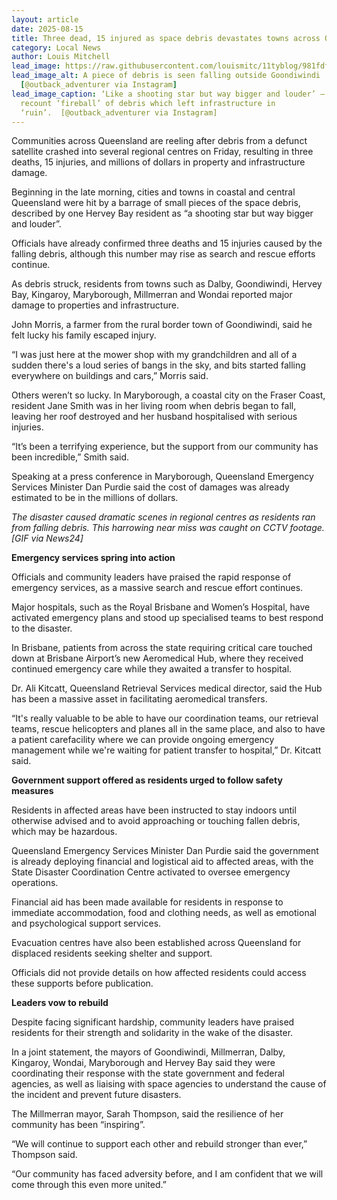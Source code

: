 ```yaml
---
layout: article
date: 2025-08-15
title: Three dead, 15 injured as space debris devastates towns across Queensland
category: Local News
author: Louis Mitchell
lead_image: https://raw.githubusercontent.com/louismitc/11tyblog/981fdfc90616b6a77ace6d661188023105731c5d/assets/media/fireball_of_debris.png
lead_image_alt: A piece of debris is seen falling outside Goondiwindi
  [@outback_adventurer via Instagram]
lead_image_caption: ‘Like a shooting star but way bigger and louder’ – residents
  recount ‘fireball’ of debris which left infrastructure in
  ‘ruin’.  [@outback_adventurer via Instagram]
---
```

Communities across Queensland are reeling after debris from a defunct satellite crashed into several regional centres on Friday, resulting in three deaths, 15 injuries, and millions of dollars in property and infrastructure damage.

Beginning in the late morning, cities and towns in coastal and central Queensland were hit by a barrage of small pieces of the space debris, described by one Hervey Bay resident as “a shooting star but way bigger and louder”.

Officials have already confirmed three deaths and 15 injuries caused by the falling debris, although this number may rise as search and rescue efforts continue.

As debris struck, residents from towns such as Dalby, Goondiwindi, Hervey Bay, Kingaroy, Maryborough, Millmerran and Wondai reported major damage to properties and infrastructure.

John Morris, a farmer from the rural border town of Goondiwindi, said he felt lucky his family escaped injury.

“I was just here at the mower shop with my grandchildren and all of a sudden there's a loud series of bangs in the sky, and bits started falling everywhere on buildings and cars,” Morris said.

Others weren’t so lucky. In Maryborough, a coastal city on the Fraser Coast, resident Jane Smith was in her living room when debris began to fall, leaving her roof destroyed and her husband hospitalised with serious injuries.

“It’s been a terrifying experience, but the support from our community has been incredible,” Smith said.

Speaking at a press conference in Maryborough, Queensland Emergency Services Minister Dan Purdie said the cost of damages was already estimated to be in the millions of dollars.

_The disaster caused dramatic scenes in regional centres as residents ran from falling debris. This harrowing near miss was caught on CCTV footage. \[GIF via News24\]_

**Emergency services spring into action**

Officials and community leaders have praised the rapid response of emergency services, as a massive search and rescue effort continues.

Major hospitals, such as the Royal Brisbane and Women’s Hospital, have activated emergency plans and stood up specialised teams to best respond to the disaster.

In Brisbane, patients from across the state requiring critical care touched down at Brisbane Airport’s new Aeromedical Hub, where they received continued emergency care while they awaited a transfer to hospital.

Dr. Ali Kitcatt, Queensland Retrieval Services medical director, said the Hub has been a massive asset in facilitating aeromedical transfers.

“It's really valuable to be able to have our coordination teams, our retrieval teams, rescue helicopters and planes all in the same place, and also to have a patient carefacility where we can provide ongoing emergency management while we're waiting for patient transfer to hospital,” Dr. Kitcatt said.

**Government support offered as residents urged to follow safety measures**

Residents in affected areas have been instructed to stay indoors until otherwise advised and to avoid approaching or touching fallen debris, which may be hazardous.

Queensland Emergency Services Minister Dan Purdie said the government is already deploying financial and logistical aid to affected areas, with the State Disaster Coordination Centre activated to oversee emergency operations.

Financial aid has been made available for residents in response to immediate accommodation, food and clothing needs, as well as emotional and psychological support services.

Evacuation centres have also been established across Queensland for displaced residents seeking shelter and support.

Officials did not provide details on how affected residents could access these supports before publication.

**Leaders vow to rebuild**

Despite facing significant hardship, community leaders have praised residents for their strength and solidarity in the wake of the disaster.

In a joint statement, the mayors of Goondiwindi, Millmerran, Dalby, Kingaroy, Wondai, Maryborough and Hervey Bay said they were coordinating their response with the state government and federal agencies, as well as liaising with space agencies to understand the cause of the incident and prevent future disasters.

The Millmerran mayor, Sarah Thompson, said the resilience of her community has been “inspiring”.

“We will continue to support each other and rebuild stronger than ever,” Thompson said.

“Our community has faced adversity before, and I am confident that we will come through this even more united.”